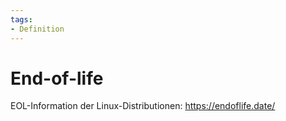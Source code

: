 ```yaml
---
tags:
- Definition
---
```

# End-of-life

EOL-Information der Linux-Distributionen: <https://endoflife.date/>